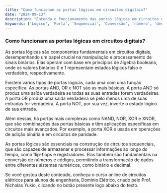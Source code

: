 ```yaml
---
title: "Como funcionam as portas lógicas em circuitos digitais?"
date: "2024-09-13"
description: "Entenda o funcionamento das portas lógicas em circuitos digitais e sua importância na engenharia."
keywords: ['Lógico', 'Porta', 'Sequencial', 'Conversão', 'número', 'decimal', 'Código']
---
```


### Como funcionam as portas lógicas em circuitos digitais?

As portas lógicas são componentes fundamentais em circuitos digitais, desempenhando um papel crucial na manipulação e processamento de sinais binários. Elas operam com base em princípios de álgebra booleana, onde os valores binários 0 e 1 representam estados lógicos falso e verdadeiro, respectivamente.

Existem vários tipos de portas lógicas, cada uma com uma função específica. As portas AND, OR e NOT são as mais básicas. A porta AND só produz uma saída verdadeira se todas as suas entradas forem verdadeiras. A porta OR produz uma saída verdadeira se pelo menos uma de suas entradas for verdadeira. A porta NOT, por sua vez, inverte o estado lógico de sua entrada.

Além dessas, há portas mais complexas como NAND, NOR, XOR e XNOR, que são combinações das portas básicas e têm aplicações específicas em circuitos mais avançados. Por exemplo, a porta XOR é usada em operações de adição binária e em circuitos de paridade.

As portas lógicas são essenciais na construção de circuitos sequenciais, que são capazes de armazenar e processar informações ao longo do tempo, como flip-flops e registradores. Elas também são fundamentais na conversão de números e códigos, permitindo a transformação de dados entre diferentes sistemas numéricos, como binário e decimal.

Se você gostou deste conteúdo, conheça o curso online de circuitos elétricos para alunos de engenharia, Domínio Elétrico, criado pelo Prof. Nicholas Yukio, clicando no botão presente logo abaixo do texto.